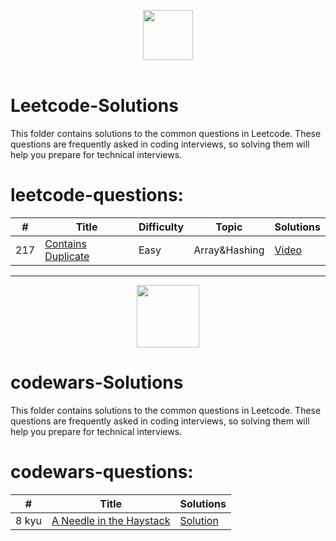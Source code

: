 <p align="center">
  <a  href="https://leetcode.com">
    <img height=80 src="https://assets.leetcode.com/static_assets/public/webpack_bundles/images/logo-dark.e99485d9b.svg">
  </a>
  <br>
  <br>
</p>

# Leetcode-Solutions
This folder contains solutions to the common questions in Leetcode. These questions are frequently asked in coding interviews, so solving them will help you prepare for technical interviews.


# leetcode-questions:
|  #  |      Title     |   Difficulty   | Topic  | Solutions   |                  
|-----|----------------|--------------- |--------|-------------|
|217|[Contains Duplicate](https://leetcode.com/problems/contains-duplicate/)|Easy|Array&Hashing|[Video](https://www.youtube.com/watch?v=zfRMonn79wQ)|[Solution](../Solutions/217-contains-duplicate.py) |


------------------------------------------------------------------------------------------------------------

  <p align="center">
      <a href="https://www.codewars.com/">
          <img height=100 src="https://www.qualified.io/shared/images/codewars-black-large-24a9d355.png">
      </a>
  </p> 

# codewars-Solutions
This folder contains solutions to the common questions in Leetcode. These questions are frequently asked in coding interviews, so solving them will help you prepare for technical interviews.


# codewars-questions:
|  #  |      Title     | Solutions   |                  
|-----|----------------|-------------|
|8 kyu|[A Needle in the Haystack](https://www.codewars.com/kata/56676e8fabd2d1ff3000000c/solutions/javascript)|[Solution](https://github.com/Azzi-Mo/JS-ProblemSolving/tree/main/Codewars/A%20Needle%20in%20the%20Haystack) |
